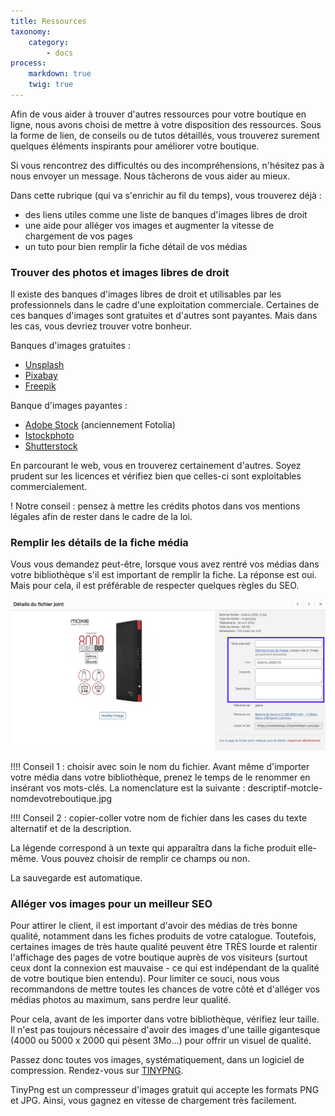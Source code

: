 ```yaml
---
title: Ressources
taxonomy:
    category:
        - docs
process:
    markdown: true
    twig: true
---
```


Afin de vous aider à trouver d'autres ressources pour votre boutique en ligne, nous avons choisi de mettre à votre disposition des ressources. Sous la forme de lien, de conseils ou de tutos détaillés, vous trouverez surement quelques éléments inspirants pour améliorer votre boutique. 

Si vous rencontrez des difficultés ou des incompréhensions, n'hésitez pas à nous envoyer un message. Nous tâcherons de vous aider au mieux. 

Dans cette rubrique (qui va s'enrichir au fil du temps), vous trouverez déjà : 

- des liens utiles comme une liste de banques d'images libres de droit
- une aide pour alléger vos images et augmenter la vitesse de chargement de vos pages
- un tuto pour bien remplir la fiche détail de vos médias

### Trouver des photos et images libres de droit

Il existe des banques d'images libres de droit et utilisables par les professionnels dans le cadre d'une exploitation commerciale. Certaines de ces banques d'images sont gratuites et d'autres sont payantes. Mais dans les cas, vous devriez trouver votre bonheur. 

Banques d'images gratuites : 
- [Unsplash](https://unsplash.com/) 
- [Pixabay](https://pixabay.com/fr/)
- [Freepik](https://fr.freepik.com/) 

Banque d'images payantes : 
- [Adobe Stock](https://fr.fotolia.com/) (anciennement Fotolia)
- [Istockphoto](https://www.istockphoto.com/fr)
- [Shutterstock](https://www.shutterstock.com/fr/) 

En parcourant le web, vous en trouverez certainement d'autres. Soyez prudent sur les licences et vérifiez bien que celles-ci sont exploitables commercialement. 

! Notre conseil : pensez à mettre les crédits photos dans vos mentions légales afin de rester dans le cadre de la loi. 

### Remplir les détails de la fiche média

Vous vous demandez peut-être, lorsque vous avez rentré vos médias dans votre bibliothèque s'il est important de remplir la fiche. La réponse est oui. Mais pour cela, il est préférable de respecter quelques règles du SEO. 

![remplir-details-media-guide-123venteflash](remplir-details-media-guide-123venteflash.png)

!!!! Conseil 1 : choisir avec soin le nom du fichier. Avant même d'importer votre média dans votre bibliothèque, prenez le temps de le renommer en insérant vos mots-clés. La nomenclature est la suivante : descriptif-motcle-nomdevotreboutique.jpg

!!!! Conseil 2 : copier-coller votre nom de fichier dans les cases du texte alternatif et de la description. 

La légende correspond à un texte qui apparaîtra dans la fiche produit elle-même. Vous pouvez choisir de remplir ce champs ou non. 

La sauvegarde est automatique. 

### Alléger vos images pour un meilleur SEO

Pour attirer le client, il est important d'avoir des médias de très bonne qualité, notamment dans les fiches produits de votre catalogue. Toutefois, certaines images de très haute qualité peuvent être TRÈS lourde et ralentir l'affichage des pages de votre boutique auprès de vos visiteurs (surtout ceux dont la connexion est mauvaise - ce qui est indépendant de la qualité de votre boutique bien entendu). Pour limiter ce souci, nous vous recommandons de mettre toutes les chances de votre côté et d'alléger vos médias photos au maximum, sans perdre leur qualité. 

Pour cela, avant de les importer dans votre bibliothèque, vérifiez leur taille. Il n'est pas toujours nécessaire d'avoir des images d'une taille gigantesque (4000 ou 5000 x 2000 qui pèsent 3Mo...) pour offrir un visuel de qualité. 

Passez donc toutes vos images, systématiquement, dans un logiciel de compression. Rendez-vous sur [TINYPNG](https://tinypng.com/). 

TinyPng est un compresseur d'images gratuit qui accepte les formats PNG et JPG. Ainsi, vous gagnez en vitesse de chargement très facilement.